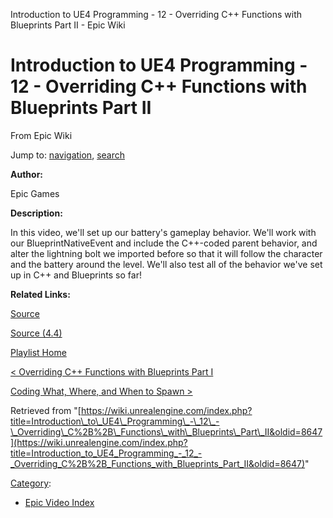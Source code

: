 Introduction to UE4 Programming - 12 - Overriding C++ Functions with Blueprints Part II - Epic Wiki             

Introduction to UE4 Programming - 12 - Overriding C++ Functions with Blueprints Part II
=======================================================================================

From Epic Wiki

Jump to: [navigation](#mw-navigation), [search](#p-search)

  

**Author:**

Epic Games

**Description:**

In this video, we'll set up our battery's gameplay behavior. We'll work with our BlueprintNativeEvent and include the C++-coded parent behavior, and alter the lightning bolt we imported before so that it will follow the character and the battery around the level. We'll also test all of the behavior we've set up in C++ and Blueprints so far!

**Related Links:**

[Source](https://d26ilriwvtzlb.cloudfront.net/3/3c/Source.zip "Source.zip")

[Source (4.4)](https://d26ilriwvtzlb.cloudfront.net/8/85/Source_4_4.zip "Source 4 4.zip")

[Playlist Home](/Category:Epic_Video_Playlists "Category:Epic Video Playlists")

[< Overriding C++ Functions with Blueprints Part I](/Introduction_to_UE4_Programming_-_12_-_Overriding_C%2B%2B_Functions_with_Blueprints "Introduction to UE4 Programming - 12 - Overriding C++ Functions with Blueprints")

[Coding What, Where, and When to Spawn >](/Introduction_to_UE4_Programming_-_13_-_Coding_What,_Where,_and_When_to_Spawn "Introduction to UE4 Programming - 13 - Coding What, Where, and When to Spawn")

Retrieved from "[https://wiki.unrealengine.com/index.php?title=Introduction\_to\_UE4\_Programming\_-\_12\_-\_Overriding\_C%2B%2B\_Functions\_with\_Blueprints\_Part\_II&oldid=8647](https://wiki.unrealengine.com/index.php?title=Introduction_to_UE4_Programming_-_12_-_Overriding_C%2B%2B_Functions_with_Blueprints_Part_II&oldid=8647)"

[Category](/Special:Categories "Special:Categories"):

*   [Epic Video Index](/index.php?title=Category:Epic_Video_Index&action=edit&redlink=1 "Category:Epic Video Index (page does not exist)")